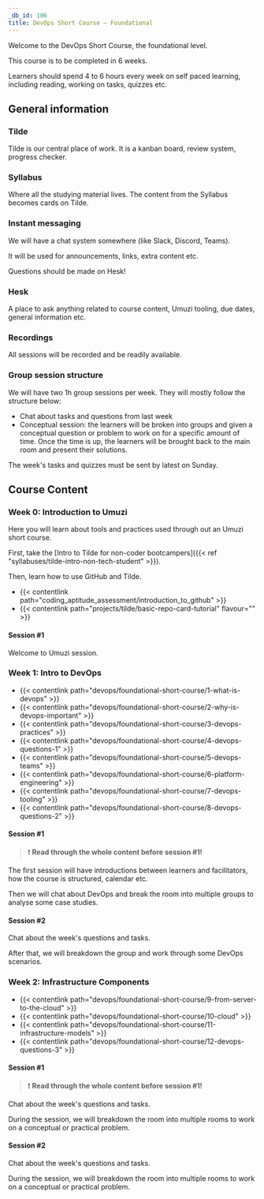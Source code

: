 ```yaml
---
_db_id: 106
title: DevOps Short Course – Foundational
---
```


Welcome to the DevOps Short Course, the foundational level.

This course is to be completed in 6 weeks.

Learners should spend 4 to 6 hours every week on self paced learning, including reading, working on tasks, quizzes etc.

## General information

### Tilde
Tilde is our central place of work. It is a kanban board, review system, progress checker.

### Syllabus 
Where all the studying material lives. The content from the Syllabus becomes cards on Tilde.

### Instant messaging
We will have a chat system somewhere (like Slack, Discord, Teams).

It will be used for announcements, links, extra content etc.

Questions should be made on Hesk!

### Hesk
A place to ask anything related to course content, Umuzi tooling, due dates, general information etc.

### Recordings
All sessions will be recorded and be readily available.

### Group session structure
We will have two 1h group sessions per week. They will mostly follow the structure below:

- Chat about tasks and questions from last week
- Conceptual session: the learners will be broken into groups and given a conceptual question or problem to work on for a specific amount of time. Once the time is up, the learners will be brought back to the main room and present their solutions.

The week's tasks and quizzes must be sent by latest on Sunday.

## Course Content

### Week 0: Introduction to Umuzi
Here you will learn about tools and practices used through out an Umuzi short course.

First, take the [Intro to Tilde for non-coder bootcampers]({{< ref "syllabuses/tilde-intro-non-tech-student" >}}).

Then, learn how to use GitHub and Tilde.
- {{< contentlink path="coding_aptitude_assessment/introduction_to_github" >}}
- {{< contentlink path="projects/tilde/basic-repo-card-tutorial" flavour="" >}}

#### Session #1
Welcome to Umuzi session.

### Week 1: Intro to DevOps
- {{< contentlink path="devops/foundational-short-course/1-what-is-devops" >}}
- {{< contentlink path="devops/foundational-short-course/2-why-is-devops-important" >}}
- {{< contentlink path="devops/foundational-short-course/3-devops-practices" >}}
- {{< contentlink path="devops/foundational-short-course/4-devops-questions-1" >}}
- {{< contentlink path="devops/foundational-short-course/5-devops-teams" >}}
- {{< contentlink path="devops/foundational-short-course/6-platform-engineering" >}}
- {{< contentlink path="devops/foundational-short-course/7-devops-tooling" >}}
- {{< contentlink path="devops/foundational-short-course/8-devops-questions-2" >}}

#### Session #1
> ❗ **Read through the whole content before session #1!**

The first session will have introductions between learners and facilitators, how the course is structured, calendar etc.

Then we will chat about DevOps and break the room into multiple groups to analyse some case studies.

#### Session #2
Chat about the week's questions and tasks.

After that, we will breakdown the group and work through some DevOps scenarios.

### Week 2: Infrastructure Components
- {{< contentlink path="devops/foundational-short-course/9-from-server-to-the-cloud" >}}
- {{< contentlink path="devops/foundational-short-course/10-cloud" >}}
- {{< contentlink path="devops/foundational-short-course/11-infrastructure-models" >}}
- {{< contentlink path="devops/foundational-short-course/12-devops-questions-3" >}}

#### Session #1
> ❗ **Read through the whole content before session #1!**

Chat about the week's questions and tasks.

During the session, we will breakdown the room into multiple rooms to work on a conceptual or practical problem.

#### Session #2
Chat about the week's questions and tasks.

During the session, we will breakdown the room into multiple rooms to work on a conceptual or practical problem.